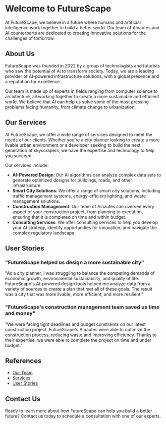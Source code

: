 <!--
Write me content for website with wallpaper which alt text is:

"A futuristic cityscape where Ainautes and their AI counterparts work together to build towering skyscrapers and infrastructure."

The name/title of the page should not be 1:1 copy of the alt text but rather a real content of the website which is using this wallpaper.

- Use markdown format
- Start with the heading
- The content should look like a real website
- Include real sections like references, contact, user stories, etc. use things relevant to the page purpose.
- Feel free to use structure like headings, bullets, numbering, blockquotes, paragraphs, horizontal lines, etc.
- You can use formatting like bold or _italic_
- You can include UTF-8 emojis
- Links should be only #hash anchors (and you can refer to the document itself)
- Do not include images
-->

<!--font:Inter-->

# Welcome to FutureScape

At FutureScape, we believe in a future where humans and artificial intelligence work together to build a better world. Our team of Ainautes and AI counterparts are dedicated to creating innovative solutions for the challenges of tomorrow.

## About Us

FutureScape was founded in 2022 by a group of technologists and futurists who saw the potential of AI to transform society. Today, we are a leading provider of AI-powered infrastructure solutions, with a global presence and a reputation for excellence.

Our team is made up of experts in fields ranging from computer science to architecture, all working together to create a more sustainable and efficient world. We believe that AI can help us solve some of the most pressing problems facing humanity, from climate change to urbanization.

## Our Services

At FutureScape, we offer a wide range of services designed to meet the needs of our clients. Whether you're a city planner looking to create a more livable urban environment or a developer seeking to build the next generation of skyscrapers, we have the expertise and technology to help you succeed.

Our services include:

-   **AI-Powered Design**: Our AI algorithms can analyze complex data sets to generate optimized designs for buildings, roads, and other infrastructure.
-   **Smart City Solutions**: We offer a range of smart city solutions, including traffic management systems, energy-efficient lighting, and waste management solutions.
-   **Construction Management**: Our team of Ainautes can oversee every aspect of your construction project, from planning to execution, ensuring that it is completed on time and within budget.
-   **Consulting Services**: We offer consulting services to help you develop your AI strategy, identify opportunities for innovation, and navigate the complex regulatory landscape.

## User Stories

### "FutureScape helped us design a more sustainable city"

"As a city planner, I was struggling to balance the competing demands of economic growth, environmental sustainability, and quality of life. FutureScape's AI-powered design tools helped me analyze data from a variety of sources to create a plan that met all of these goals. The result was a city that was more livable, more efficient, and more resilient."

### "FutureScape's construction management team saved us time and money"

"We were facing tight deadlines and budget constraints on our latest construction project. FutureScape's Ainautes were able to optimize the construction process, reducing waste and improving efficiency. Thanks to their expertise, we were able to complete the project on time and under budget."

## References

-   [Our Team](#about-us)
-   [Services](#our-services)
-   [User Stories](#user-stories)

## Contact Us

Ready to learn more about how FutureScape can help you build a better future? Contact us today to schedule a consultation with one of our experts.
